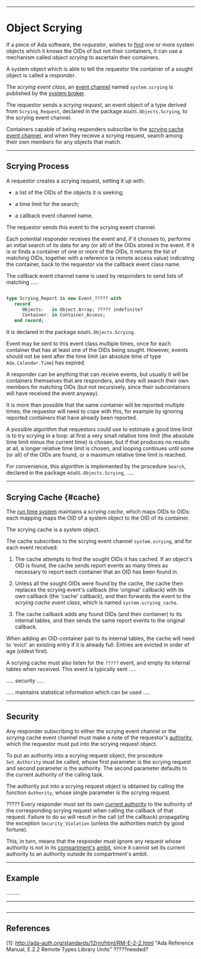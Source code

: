 -----------------------------------------------------------------------------------------------
# Object Scrying

If a piece of Ada software, the _requestor_, wishes to [find](objects.md#find) one or more system
objects which it knows the OIDs of but not their containers, it can use a mechanism called
_object scrying_ to ascertain their containers. 

A system object which is able to tell the requestor the container of a sought object is called a 
_responder_. 

The _scrying event class_, an [event channel](../events/events.md) named `system.scrying` is
published by the [system broker](../events/events.md#sb). 

The requestor sends a _scrying request_, an event object of a type derived from `Scrying_Request`,
declared in the package `AdaOS.Objects.Scrying`, to the scrying event channel. 

Containers capable of being responders subscribe to the [scrying cache event channel](#cache),
and when they receive a scrying request, search among their own members for any objects that
match. 



-----------------------------------------------------------------------------------------------
## Scrying Process

A requestor creates a scrying request, setting it up with:

 * a list of the OIDs of the objects it is seeking; 
 
 * a time limit for the search; 
 
 * a callback event channel name. 

The requestor sends this event to the scrying event channel. 
    
Each potential responder receives the event and, if it chooses to, performs an initial search
of its data for any (or all) of the OIDs stored in the event. If it is or finds a container of
one or more of the OIDs, it returns the list of matching OIDs, together with a reference (a remote access value) indicating the
container, back to the requestor via the callback event class name. 
    
The callback event channel name is used by responders to send lists of matching .....

```ada

type Scrying_Report is new Event_????? with
   record
      Objects:   in Object_Array; ????? indefinite?
      Container: in Container_Access;
   end record;
```
It is declared in the package `AdaOS.Objects.Scrying`. 

Event may be sent to this event class multiple times, once for each container that has at least
one of the OIDs being sought. However, events should not be sent after the time limit (an
absolute time of type `Ada.Calendar.Time`) has expired. 

A responder can be anything that can receive events, but usually it will be containers
themselves that are responders, and they will search their own members for matching OIDs (but
not recursively, since their subcontainers will have received the event anyway). 

It is more than possible that the same container will be reported multiple times; the requestor 
will need to cope with this, for example by ignoring reported containers that have already 
been reported. 

A possible algorithm that requestors could use to estimate a good time limit is to try scrying in 
a loop: at first a very small relative time limit (the absolute time limit minus the current 
time) is chosen, but if that produces no results at all, a longer relative time limit is 
chosen, and looping continues until some (or all) of the OIDs are found, or a maximum relative 
time limit is reached. 

For convenience, this algorithm is implemented by the procedure `Search`, declared in the
package `AdaOS.Objects.Scrying`, .....



-----------------------------------------------------------------------------------------------
## Scrying Cache {#cache}

The [run time system](rts.md) maintains a _scrying cache_, which maps OIDs to OIDs: each
mapping maps the OID of a system object to the OID of its container. 

The scrying cache is a system object. 

The cache subscribes to the scrying event channel `system.scrying`, and for each event received:

 1. The cache attempts to find the sought OIDs it has cached. If an object's OID is found, the
    cache sends report events as many times as necessary to report each container that an OID
    has been found in. 
    
 2. Unless all the sought OIDs were found by the cache, the cache then replaces the scrying
    event's callback (the 'original' callback) with its own callback (the 'cache' callback),
    and then forwards the event to the _scrying cache event class_, which is named
    `system.scrying_cache`. 

 3. The cache callback adds any found OIDs (and their container) to its internal tables, and 
    then sends the same report events to the original callback. 
    
When adding an OID-container pair to its internal tables, the cache will need to 'evict' an 
existing entry if it is already full. Entries are evicted in order of age (oldest first). 

A scrying cache must also listen for the `?????` event, and empty its internal tables when 
received. This event is typically sent .....

..... security .....

..... maintains statistical information which can be used .....




-----------------------------------------------------------------------------------------------
## Security

Any responder subscribing to either the scrying event channel or the scrying cache event channel
must make a note of the requestor's [authority](../security/security.md#auth), which the
requestor must put into the scrying request object.

To put an authority into a scrying request object, the procedure `Set_Authority` must be
called, whose first parameter is the scrying request and second parameter is the authority. The
second parameter defaults to the current authority of the calling task. 

The authority put into a scrying request object is obtained by calling the function
`Authority`, whose single parameter is the scrying request. 




????? Every responder must set its own [current authority](../security/security.md#ca) to the
authority of the corresponding scrying request when calling the callback of that request.
Failure to do so will result in the call (of the callback) propagating the exception
`Security_Violation` (unless the authorities match by good fortune). 




This, in turn, means that the responder must ignore any request whose authority is not in its
[compartment's](../rts/compart.md) [ambit](../security/security.md#amb), since it cannot set
its current authority to an authority outside its compartment's ambit. 



-----------------------------------------------------------------------------------------------
## Example

.........




-----------------------------------------------------------------------------------------------
## 




-----------------------------------------------------------------------------------------------
## References

[1]: <http://ada-auth.org/standards/12rm/html/RM-E-2-2.html> "Ada Reference Manual, E.2.2 
     Remote Types Library Units" ?????needed?







